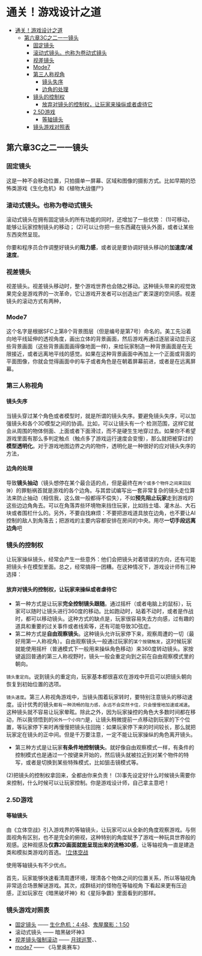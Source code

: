 # 通关！游戏设计之道

- [通关！游戏设计之道](#通关游戏设计之道)
  - [第六章3C之二一一镜头](#第六章3c之二一一镜头)
    - [固定镜头](#固定镜头)
    - [滚动式镜头。也称为卷动式镜头](#滚动式镜头也称为卷动式镜头)
    - [视差镜头](#视差镜头)
    - [Mode7](#mode7)
    - [第三人称视角](#第三人称视角)
      - [镜头失序](#镜头失序)
      - [边角的处理](#边角的处理)
    - [镜头的控制权](#镜头的控制权)
      - [放弃对镜头的控制权，让玩家来操纵或者虐待它](#放弃对镜头的控制权让玩家来操纵或者虐待它)
    - [2.5D游戏](#25d游戏)
      - [等轴镜头](#等轴镜头)
    - [镜头游戏对照表](#镜头游戏对照表)

## 第六章3C之二一一镜头

### 固定镜头

这是一种不会移动位置，只拍摄单一屏幕、区域和图像的摄影方式。比如早期的恐怖类游戏《生化危机》和《植物大战僵尸》

### 滚动式镜头。也称为卷动式镜头

滚动式镜头在拥有固定镜头的所有功能的同时，还增加了一些优势：
(1)可移动，能够让玩家控制镜头的移动；
(2)可以让你把一些东西藏在镜头外面，或者让某些东西突然呈现。

你要和程序员合作调整好镜头的**阻力感**，或者说是要协调好镜头移动的**加速度/减速度**。

### 视差镜头

视差镜头。视差镜头移动时，整个游戏世界也会随之移动。这种镜头带来的视觉效果完全是游戏界的一次革命，它让游戏开发者可以创造出广袤深邃的空间感。视差镜头的滚动方式有两种，

### Mode7

这个名字是根据SFC上第8个背景图层（但是编号是第7号）命名的。美工先沿着向地平线延伸的透视角度，画出立体的背景画面，然后游戏再通过逐层滚动显示这些背景画面（这些背景画面画得像地面一样)，来给玩家制造一种背景画面是在无限接近，或者远离地平线的感觉。如果在这种背景画面中再加上一个正面或背面的平面图像，你就会觉得画面中的车子或者角色是在朝着屏幕前进，或者是在远离屏幕。

### 第三人称视角

#### 镜头失序

当镜头穿过某个角色或者模型时，就是所谓的镜头失序。要避免镜头失序，可以加强镜头和各个3D模型之间的协调。比如，可以让镜头有一个
检测范围，这样它就会从周围的物体侧面、上面或者下面滑过，而不是硬生生地穿过去。如果你不希望游戏里面有那么多判定触点（触点多了游戏运行速度会变慢），那么就把被穿过的**模型透明化**。对于游戏地图边界之内的物件，透明化是一种很好的应对镜头失序的方法，

#### 边角的处理

导致**镜头抽动**（镜头想停在某个最合适的点，但是最终在`两个或多个物件之间来回反弹`）的罪魁祸首就是游戏的各个边角。与其尝试编写出一套非常复杂的镜头走位算法来防止抽动（相信我，这么做一般都得不偿失），不如**预先阻止玩家**走到游戏的这些边边角角去。可以在角落弄些环境物来挡住玩家，比如挡士墙、灌木丛、大石块或者围栏什么的。另外，不要自找麻烦：不要把游戏道具放在边角，也不要让AI控制的敌人到角落去；把游戏的主要内容都安排在房间的中央。用尽**一切手段远离边角**吧

### 镜头的控制权

让玩家操纵镜头，经常会产生一些意外：他们会把镜头对着错误的方向，还有可能把镜头卡在模型里面。总之，经常搞得一团糟。在这种情况下，游戏设计师有三种选择：

#### 放弃对镜头的控制权，让玩家来操纵或者虐待它

- 第一种方式是让玩家**完全控制镜头跟随**。通过摇杆（或者电脑上的鼠标），玩家可以随时让镜头进行360度的移动。比如跑动时，站着不动时，或者是作战时，都可以移动镜头。这种方式的缺点是，玩家很容易失去方向感，过有趣的道具和重要的过关事件或者线索等，还有可能导致3D弦症。
- 第二种方式是**自由观察镜头**。这种镜头允许玩家停下来，观察周遭的一切（最好用第一人称视角）。自由观察镜头一般通过玩家的`某个按键触发`，这时候玩家就能使用摇杆（普通模式下一般用来操纵角色移动）来360度转动镜头。家按键返回普通的第三人称视野时，镜头一般会重定向到之前在自由观察模式里的朝向。

`镜头重定向`。说到镜头的重定向，玩家基本都很喜欢在游戏中开启可以把镜头朝向恢复到初始位置的选项。

`镜头速度`。第三人称视角游戏中，当镜头围着玩家转时，要特别注意镜头的移动速度。设计优秀的镜头`都有一种流畅的阻力感，永远不会突然卡住，只会慢慢地加速或减速`。这种镜头就不容易让玩家晕眩。除此之外，因为玩家操控的角色大多数时间都在移动，所以我领悟到的`另外一个小窍门`是，让镜头稍微提前一点移动到玩家的下个位置，等玩家停下来时再慢慢把镜头往回拖：如果玩家停下来的时间较长，那么就把玩家定在镜头的正中间。但是千万要注意，一定不能让玩家操纵的角色离开镜头。

- 第三种方式是让玩家**有条件地控制镜头**。就好像自由观察模式一样，有条件的控制模式也是通过一个按键来开始的，然后镜头就被拉近到对某个物件的特写，或者是切换到某些特殊模式，比如狙击镜模式等。

(2)把镜头的控制权拿回来，全都由你来负责！
(3)事先设定好什么时候镜头需要你来控制，什么时候可以让玩家控制。你是游戏设计师，自己拿主意吧！

### 2.5D游戏

#### 等轴镜头

由《立体空战》引入游戏界的等轴镜头，让玩家可以从全新的角度观察游戏。与侧面视角有区别，也不是完全的俯视，这种特别的角度赋予了游戏一种玩具世界般的观感。这种观感及**仅靠2D画面就能呈现出来的流畅3D感**，让等轴视角一直是建造类和模拟类游戏的首选。
[!立体空战](./image/%E7%AB%8B%E4%BD%93%E7%A9%BA%E6%88%98.png)

使用等轴镜头有不少优点。

首先，玩家能够快速看清周遭环境，理清各个物体之间的位置关系，所以等轴视角非常适合场景解谜游戏。其次，成群结对的怪物在等轴视角
下看起来更有压迫感，正如玩家在《暗黑破坏神》和《星际争霸》里面看到的那样。

### 镜头游戏对照表

- [固定镜头](#固定镜头) —— [生化危机：4:48](https://www.bilibili.com/video/BV1g24y1h7Qy)、[鬼屋魔影：1:50](https://www.bilibili.com/video/BV1Xg411b7MR)
- 滚动式镜头 —— 暗黑破坏神3
- [视差镜头强制滚动](#固定镜头) —— [月球巡警](https://www.bilibili.com/video/BV1CY411x7y3)、、
- [mode7](#mode7) —— 《马里奥赛车》
